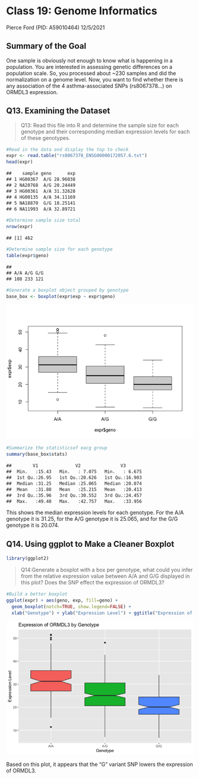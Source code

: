 Class 19: Genome Informatics
================
Pierce Ford (PID: A59010464)
12/5/2021

## Summary of the Goal

One sample is obviously not enough to know what is happening in a
population. You are interested in assessing genetic differences on a
population scale. So, you processed about \~230 samples and did the
normalization on a genome level. Now, you want to find whether there is
any association of the 4 asthma-associated SNPs (rs8067378…) on ORMDL3
expression.

## Q13. Examining the Dataset

> Q13: Read this file into R and determine the sample size for each
> genotype and their corresponding median expression levels for each of
> these genotypes.

``` r
#Read in the data and display the top to check
expr <- read.table("rs8067378_ENSG00000172057.6.txt")
head(expr)
```

    ##    sample geno      exp
    ## 1 HG00367  A/G 28.96038
    ## 2 NA20768  A/G 20.24449
    ## 3 HG00361  A/A 31.32628
    ## 4 HG00135  A/A 34.11169
    ## 5 NA18870  G/G 18.25141
    ## 6 NA11993  A/A 32.89721

``` r
#Determine sample size total
nrow(expr)
```

    ## [1] 462

``` r
#Determine sample size for each genotype
table(expr$geno)
```

    ## 
    ## A/A A/G G/G 
    ## 108 233 121

``` r
#Generate a boxplot object grouped by genotype
base_box <- boxplot(expr$exp ~ expr$geno)
```

![](class19_files/figure-gfm/unnamed-chunk-3-1.png)<!-- -->

``` r
#Summarize the statisticsof eacg group
summary(base_box$stats)
```

    ##        V1              V2               V3        
    ##  Min.   :15.43   Min.   : 7.075   Min.   : 6.675  
    ##  1st Qu.:26.95   1st Qu.:20.626   1st Qu.:16.903  
    ##  Median :31.25   Median :25.065   Median :20.074  
    ##  Mean   :31.80   Mean   :25.215   Mean   :20.413  
    ##  3rd Qu.:35.96   3rd Qu.:30.552   3rd Qu.:24.457  
    ##  Max.   :49.40   Max.   :42.757   Max.   :33.956

This shows the median expression levels for each genotype. For the A/A
genotype it is 31.25, for the A/G genotype it is 25.065, and for the G/G
genotype it is 20.074.

## Q14. Using ggplot to Make a Cleaner Boxplot

``` r
library(ggplot2)
```

> Q14:Generate a boxplot with a box per genotype, what could you infer
> from the relative expression value between A/A and G/G displayed in
> this plot? Does the SNP effect the expression of ORMDL3?

``` r
#Build a better boxplot
ggplot(expr) + aes(geno, exp, fill=geno) +
  geom_boxplot(notch=TRUE, show.legend=FALSE) +
  xlab("Genotype") + ylab("Expression Level") + ggtitle("Expression of ORMDL3 by Genotype")
```

![](class19_files/figure-gfm/unnamed-chunk-5-1.png)<!-- -->

Based on this plot, it appears that the “G” variant SNP lowers the
expression of ORMDL3.
